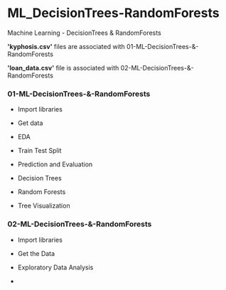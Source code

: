 # ML_DecisionTrees-RandomForests
Machine Learning - DecisionTrees &amp; RandomForests


**'kyphosis.csv'**
files are associated with 01-ML-DecisionTrees-&-RandomForests


**'loan_data.csv'**
file is associated with 02-ML-DecisionTrees-&-RandomForests





### 01-ML-DecisionTrees-&-RandomForests
- Import libraries

- Get data

- EDA

- Train Test Split

- Prediction and Evaluation

- Decision Trees

- Random Forests

- Tree Visualization

### 02-ML-DecisionTrees-&-RandomForests
- Import libraries

- Get the Data

- Exploratory Data Analysis

- 
